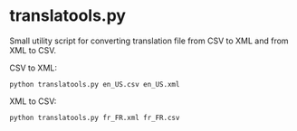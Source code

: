 # translatools.py

Small utility script for converting translation file from CSV to XML and from XML to CSV.

CSV to XML:
```shell
python translatools.py en_US.csv en_US.xml
```
XML to CSV:
```shell
python translatools.py fr_FR.xml fr_FR.csv
```
